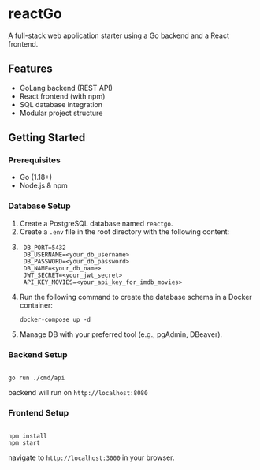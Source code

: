 # reactGo

A full-stack web application starter using a Go backend and a React frontend.

## Features

- GoLang backend (REST API)
- React frontend (with npm)
- SQL database integration
- Modular project structure

## Getting Started

### Prerequisites

- Go (1.18+)
- Node.js & npm

### Database Setup

1. Create a PostgreSQL database named `reactgo`.
2. Create a `.env` file in the root directory with the following content:
3. ```env
    DB_PORT=5432
    DB_USERNAME=<your_db_username>
    DB_PASSWORD=<your_db_password>
    DB_NAME=<your_db_name>
    JWT_SECRET=<your_jwt_secret>
    API_KEY_MOVIES=<your_api_key_for_imdb_movies>
    ```
4. Run the following command to create the database schema in a Docker container:
   ```
   docker-compose up -d
5. Manage DB with your preferred tool (e.g., pgAdmin, DBeaver).

### Backend Setup

```

go run ./cmd/api

```

backend will run on `http://localhost:8080`

### Frontend Setup

```

npm install
npm start

```

navigate to `http://localhost:3000` in your browser.